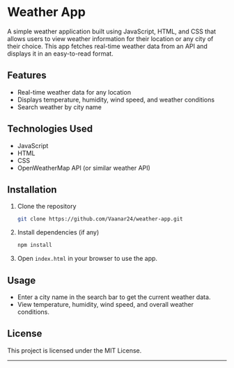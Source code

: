 # Weather App

A simple weather application built using JavaScript, HTML, and CSS that allows users to view weather information for their location or any city of their choice. This app fetches real-time weather data from an API and displays it in an easy-to-read format.

## Features

- Real-time weather data for any location
- Displays temperature, humidity, wind speed, and weather conditions
- Search weather by city name

## Technologies Used

- JavaScript
- HTML
- CSS
- OpenWeatherMap API (or similar weather API)

## Installation

1. Clone the repository
   ```bash
   git clone https://github.com/Vaanar24/weather-app.git
   ```
2. Install dependencies (if any)
   ```bash
   npm install
   ```

3. Open `index.html` in your browser to use the app.

## Usage

- Enter a city name in the search bar to get the current weather data.
- View temperature, humidity, wind speed, and overall weather conditions.

## License

This project is licensed under the MIT License.

---
